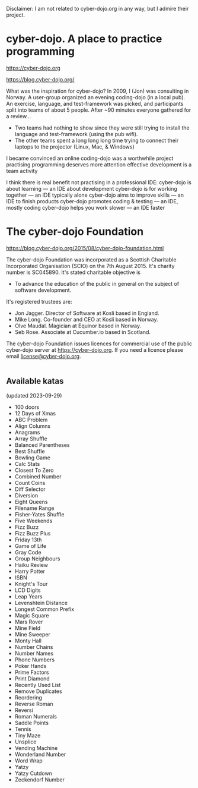 Disclaimer: I am not related to cyber-dojo.org in any way, but I admire their project. 

# cyber-dojo. A place to practice programming

https://cyber-dojo.org

https://blog.cyber-dojo.org/

What was the inspiration for cyber-dojo?
In 2009, I (Jon) was consulting in Norway. A user-group organized an evening coding-dojo (in a local pub).
An exercise, language, and test-framework was picked, and participants split into teams of about 5 people.
After ~90 minutes everyone gathered for a review...
* Two teams had nothing to show since they were still trying to install the language and test-framework (using the pub wifi).
* The other teams spent a long long long time trying to connect their laptops to the projector (Linux, Mac, & Windows)

I became convinced an online coding-dojo was a worthwhile project
practising programming deserves more attention
effective development is a team activity

I think there is real benefit not practising in a professional IDE:
cyber-dojo is about learning — an IDE about development
cyber-dojo is for working together — an IDE typically alone
cyber-dojo aims to improve skills — an IDE to finish products
cyber-dojo promotes coding & testing — an IDE, mostly coding
cyber-dojo helps you work slower — an IDE faster


# The cyber-dojo Foundation

https://blog.cyber-dojo.org/2015/08/cyber-dojo-foundation.html

The cyber-dojo Foundation was incorporated as a Scottish Charitable Incorporated Organisation (SCIO) 
on the 7th August 2015.
It's charity number is SC045890. It's stated charitable objective is
* To advance the education of the public in general on the subject of software development.

It's registered trustees are:
* Jon Jagger. Director of Software at Kosli based in England.
* Mike Long. Co-founder and CEO at Kosli based in Norway.
* Olve Maudal. Magician at Equinor based in Norway.
* Seb Rose. Associate at Cucumber.io based in Scotland.

The cyber-dojo Foundation issues licences for commercial use of the public cyber-dojo server 
at https://cyber-dojo.org.
If you need a licence please email license@cyber-dojo.org.
<br> <br>

## Available katas
(updated 2023-09-29)

* 100 doors
* 12 Days of Xmas
* ABC Problem
* Align Columns
* Anagrams
* Array Shuffle
* Balanced Parentheses
* Best Shuffle
* Bowling Game
* Calc Stats
* Closest To Zero
* Combined Number
* Count Coins
* Diff Selector
* Diversion
* Eight Queens
* Filename Range
* Fisher-Yates Shuffle
* Five Weekends
* Fizz Buzz
* Fizz Buzz Plus
* Friday 13th
* Game of Life
* Gray Code
* Group Neighbours
* Haiku Review
* Harry Potter
* ISBN
* Knight's Tour
* LCD Digits
* Leap Years
* Levenshtein Distance
* Longest Common Prefix
* Magic Square
* Mars Rover
* Mine Field
* Mine Sweeper
* Monty Hall
* Number Chains
* Number Names
* Phone Numbers
* Poker Hands
* Prime Factors
* Print Diamond
* Recently Used List
* Remove Duplicates
* Reordering
* Reverse Roman
* Reversi
* Roman Numerals
* Saddle Points
* Tennis
* Tiny Maze
* Unsplice
* Vending Machine
* Wonderland Number
* Word Wrap
* Yatzy
* Yatzy Cutdown
* Zeckendorf Number
